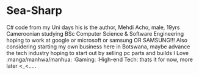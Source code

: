 # Sea-Sharp
C# code from my Uni days
his is the author, Mehdi Acho, male, 19yrs Cameroonian studying BSc Computer Science & Software Engineering
hoping to work at google or microsoft or samsung OR SAMSUNG!!!
Also considering starting my own business here in Botswana, maybe advance the tech industry
hoping to start out by selling pc parts and builds
I Love :manga/manhwa/manhua: :Gaming: :High-end Tech:
thats it for now, more later <_<.....
